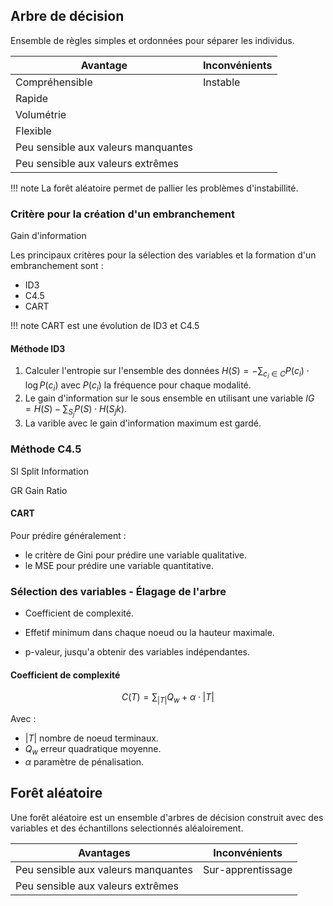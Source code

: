 ## Arbre de décision

Ensemble de règles simples et ordonnées pour séparer les individus.

Avantage                            | Inconvénients 
------------------------------------|---
Compréhensible                      | Instable
Rapide                              |
Volumétrie                          |
Flexible                            |
Peu sensible aux valeurs manquantes |
Peu sensible aux valeurs extrêmes   |

!!! note
    La forêt aléatoire permet de pallier les problèmes d'instabillité.

### Critère pour la création d'un embranchement

Gain d'information 

Les principaux critères pour la sélection des variables et la formation d'un embranchement sont :

* ID3
* C4.5
* CART

!!! note
    CART est une évolution de ID3 et C4.5

#### Méthode ID3

1. Calculer l'entropie sur l'ensemble des données  $H(S) = - \sum_{c_i \in C}{P(c_i) \cdot \log P(c_i)}$ avec $P(c_i)$ la fréquence pour chaque modalité.
2. Le gain d'information sur le sous ensemble en utilisant une variable $IG = H(S) - \sum_{S_j}{P(S) \cdot H(S_jk)}$. 
3. La varible avec le gain d'information maximum est gardé.

### Méthode C4.5

SI Split Information

GR  Gain Ratio

#### CART

Pour prédire généralement  :

* le critère de Gini pour prédire une variable qualitative.
* le MSE pour prédire une variable quantitative.

### Sélection des variables - Élagage de l'arbre

* Coefficient de complexité.

* Effetif minimum dans chaque noeud ou la hauteur maximale.
* p-valeur, jusqu'a obtenir des variables indépendantes.

#### Coefficient de complexité

$$C(T) = \sum_{|T|}{Q_w + \alpha \cdot | T | }$$

Avec :
    
* $|T|$ nombre de noeud terminaux.
* $Q_w$ erreur quadratique moyenne.
* $\alpha$ paramètre de pénalisation.

## Forêt aléatoire

Une forêt aléatoire est un ensemble d'arbres de décision construit avec des variables et des échantillons selectionnés aléaloirement.

Avantages                           | Inconvénients
------------------------------------|---
Peu sensible aux valeurs manquantes | Sur-apprentissage
Peu sensible aux valeurs extrêmes   |